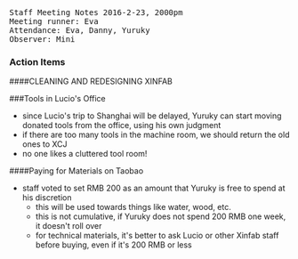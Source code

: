 <pre>
Staff Meeting Notes 2016-2-23, 2000pm
Meeting runner: Eva
Attendance: Eva, Danny, Yuruky
Observer: Mini
</pre>

### Action Items


####CLEANING AND REDESIGNING XINFAB

###Tools in Lucio's Office
- since Lucio's trip to Shanghai will be delayed, Yuruky can start moving donated tools from the office, using his own judgment
- if there are too many tools in the machine room, we should return the old ones to XCJ
- no one likes a cluttered tool room!
 
####Paying for Materials on Taobao
- staff voted to set RMB 200 as an amount that Yuruky is free to spend at his discretion
  - this will be used towards things like water, wood, etc.
  - this is not cumulative, if Yuruky does not spend 200 RMB one week, it doesn't roll over
  - for technical materials, it's better to ask Lucio or other Xinfab staff before buying, even if it's 200 RMB or less
